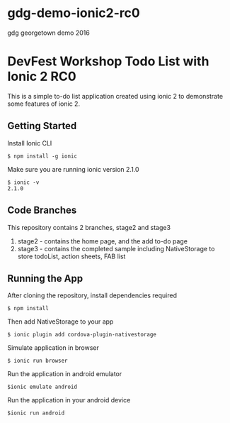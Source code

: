 # gdg-demo-ionic2-rc0
gdg georgetown demo 2016

# DevFest Workshop Todo List with Ionic 2 RC0
This is a simple to-do list application created using ionic 2 to demonstrate some features of ionic 2.

## Getting Started
Install Ionic CLI 

`$ npm install -g ionic`

Make sure you are running ionic version 2.1.0

```
$ ionic -v
2.1.0
```

## Code Branches
This repository contains 2 branches, stage2 and stage3
1. stage2 - contains the home page, and the add to-do page
2. stage3 - contains the completed sample including NativeStorage to store todoList, action sheets, FAB list

## Running the App
After cloning the repository, install dependencies required

`$ npm install`

Then add NativeStorage to your app

`$ ionic plugin add cordova-plugin-nativestorage`

Simulate application in browser

`$ ionic run browser`

Run the application in android emulator

`$ionic emulate android`

Run the application in your android device

`$ionic run android`

